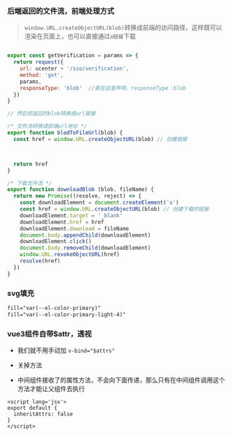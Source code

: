 ### 后端返回的文件流，前端处理方式

> `window.URL.createObjectURL(blob)`转换成前端的访问路径，这样既可以渲染在页面上，也可以直接通过`a链接`下载
```js

export const getVerification = params => {
  return request({
    url: ucenter + '/sso/verification',
    method: 'get',
    params,
    responseType: 'blob'  //需在这里声明，responseType：blob
  })
}

// 然后把返回的blob转换成url链接

/* 文件流转换成前端url地址 */
export function blodToFileUrl(blob) {
  const href = window.URL.createObjectURL(blob) // 创建链接



  return href
}

/* 下载文件流 */
export function downloadBlob (blob, fileName) {
  return new Promise((resolve, reject) => {
    const downloadElement = document.createElement('a')
    const href = window.URL.createObjectURL(blob) // 创建下载的链接
    downloadElement.target = '_blank'
    downloadElement.href = href
    downloadElement.download = fileName
    document.body.appendChild(downloadElement)
    downloadElement.click()
    document.body.removeChild(downloadElement)
    window.URL.revokeObjectURL(href)
    resolve(href)
  })
}
```


### svg填充

```svg
fill="var(--el-color-primary)"
fill="var(--el-color-primary-light-4)"
```


### vue3组件自带$attr，透视
- 我们就不用手动加 `v-bind="$attrs"`
  
- 关掉方法
- 中间组件接收了的属性方法，不会向下面传递，那么只有在中间组件调用这个方法才能让父组件去执行
  
  
```vue
<script lang='jsx'>
export default {
  inheritAttrs: false
}
</script>
```